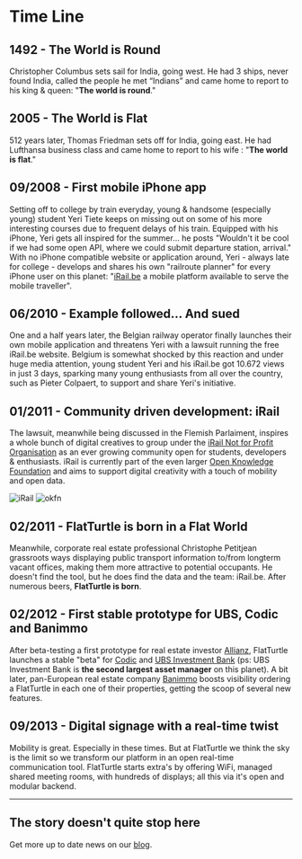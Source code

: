Time Line
=========

1492 - The World is Round
-------------------------

Christopher Columbus sets sail for India, going west. He had 3 ships, never found India, called the people he met “Indians” and came home to report to his king & queen: "**The world is round**."

2005 - The World is Flat
------------------------

512 years later, Thomas Friedman sets off for India, going east. He had Lufthansa business class and came home to report to his wife : "**The world is flat**."

09/2008 - First mobile iPhone app
---------------------------------

Setting off to college by train everyday, young & handsome (especially young) student Yeri Tiete keeps on missing out on some of his more interesting courses due to frequent delays of his train. Equipped with his iPhone, Yeri gets all inspired for the summer... he posts "Wouldn't it be cool if we had some open API, where we could submit departure station, arrival." With no iPhone compatible website or application around, Yeri - always late for college - develops and shares his own "railroute planner" for every iPhone user on this planet: "[iRail.be](http://irail.be) a mobile platform available to serve the mobile traveller".

06/2010 - Example followed... And sued
--------------------------------------

One and a half years later, the Belgian railway operator finally launches their own mobile application and threatens Yeri with a lawsuit running the free iRail.be website. Belgium is somewhat shocked by this reaction and under huge media attention, young student Yeri and his iRail.be got 10.672 views in just 3 days, sparking many young enthusiasts from all over the country, such as Pieter Colpaert, to support and share Yeri's initiative.

01/2011 - Community driven development: iRail
---------------------------------------------

<div class="row"><div class="col-md-9">

The lawsuit, meanwhile being discussed in the Flemish Parlaiment, inspires a whole bunch of digital creatives to group under the [iRail Not for Profit Organisation](http://hello.iRail.be) as an ever growing community open for students, developers & enthusiasts. iRail is currently part of the even larger [Open Knowledge Foundation](http://okfn.be) and aims to support digital creativity with a touch of mobility and open data.

</div><div class="col-md-3">

![iRail](https://img.flatturtle.com/flatturtle.com/irail.png)
![okfn](https://img.flatturtle.com/flatturtle.com/okfn.png)

</div></div>

02/2011 - FlatTurtle is born in a Flat World
--------------------------------------------

Meanwhile, corporate real estate professional Christophe Petitjean grassroots ways displaying public transport information to/from longterm vacant offices, making them more attractive to potential occupants. He doesn't find the tool, but he does find the data and the team: iRail.be. After numerous beers, **FlatTurtle is born**.

02/2012 - First stable prototype for UBS, Codic and Banimmo
-----------------------------------------------------------

After beta-testing a first prototype for real estate investor [Allianz](http://www.allianz.com/), FlatTurtle launches a stable "beta" for [Codic](http://www.codic.eu) and [UBS Investment Bank](http://www.ubs.com/be/en.html) (ps: UBS Investment Bank is **the second largest asset manager** on this planet). A bit later, pan-European real estate company [Banimmo](http://www.banimmo.com) boosts visibility ordering a FlatTurtle in each one of their properties, getting the scoop of several new features.

09/2013 - Digital signage with a real-time twist
------------------------------------------------

Mobility is great. Especially in these times. But at FlatTurtle we think the sky is the limit so we transform our platform in an open real-time communication tool. FlatTurtle starts extra's by offering WiFi, managed shared meeting rooms, with hundreds of displays; all this via it's open and modular backend.

- - -

The story doesn't quite stop here
---------------------------------

Get more up to date news on our [blog](http://blog.flatturtle.com).